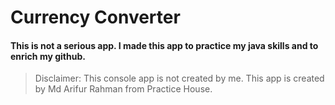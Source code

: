 # Currency Converter

#### This is not a serious app. I made this app to practice my java skills and to enrich my github.

> Disclaimer: This console app is not created by me. This app is created by Md Arifur Rahman from Practice House.